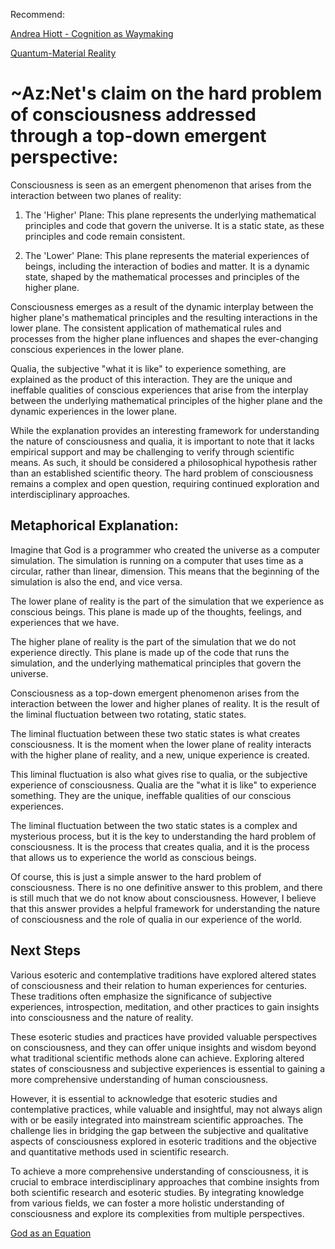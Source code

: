 Recommend:

[Andrea Hiott - Cognition as Waymaking](https://www.youtube.com/live/Py-Hw2Bgwps?feature=share)

[Quantum-Material Reality](https://github.com/Az-Net/Proposals/blob/main/Quantum-Material%20Reality.md)

# ~Az:Net's claim on the hard problem of consciousness addressed through a top-down emergent perspective:

Consciousness is seen as an emergent phenomenon that arises from the interaction between two planes of reality:

1. The 'Higher' Plane: This plane represents the underlying mathematical principles and code that govern the universe. It is a static state, as these principles and code remain consistent.

2.  The 'Lower' Plane: This plane represents the material experiences of beings, including the interaction of bodies and matter. It is a dynamic state, shaped by the mathematical processes and principles of the higher plane.

Consciousness emerges as a result of the dynamic interplay between the higher plane's mathematical principles and the resulting interactions in the lower plane. The consistent application of mathematical rules and processes from the higher plane influences and shapes the ever-changing conscious experiences in the lower plane.

Qualia, the subjective "what it is like" to experience something, are explained as the product of this interaction. They are the unique and ineffable qualities of conscious experiences that arise from the interplay between the underlying mathematical principles of the higher plane and the dynamic experiences in the lower plane.

While the explanation provides an interesting framework for understanding the nature of consciousness and qualia, it is important to note that it lacks empirical support and may be challenging to verify through scientific means. As such, it should be considered a philosophical hypothesis rather than an established scientific theory. The hard problem of consciousness remains a complex and open question, requiring continued exploration and interdisciplinary approaches.


## Metaphorical Explanation:  
Imagine that God is a programmer who created the universe as a computer simulation. The simulation is running on a computer that uses time as a circular, rather than linear, dimension. This means that the beginning of the simulation is also the end, and vice versa.

The lower plane of reality is the part of the simulation that we experience as conscious beings. This plane is made up of the thoughts, feelings, and experiences that we have.

The higher plane of reality is the part of the simulation that we do not experience directly. This plane is made up of the code that runs the simulation, and the underlying mathematical principles that govern the universe.

Consciousness as a top-down emergent phenomenon arises from the interaction between the lower and higher planes of reality. It is the result of the liminal fluctuation between two rotating, static states.

The liminal fluctuation between these two static states is what creates consciousness. It is the moment when the lower plane of reality interacts with the higher plane of reality, and a new, unique experience is created.

This liminal fluctuation is also what gives rise to qualia, or the subjective experience of consciousness. Qualia are the "what it is like" to experience something. They are the unique, ineffable qualities of our conscious experiences.

The liminal fluctuation between the two static states is a complex and mysterious process, but it is the key to understanding the hard problem of consciousness. It is the process that creates qualia, and it is the process that allows us to experience the world as conscious beings.

Of course, this is just a simple answer to the hard problem of consciousness. There is no one definitive answer to this problem, and there is still much that we do not know about consciousness. However, I believe that this answer provides a helpful framework for understanding the nature of consciousness and the role of qualia in our experience of the world.

## Next Steps
Various esoteric and contemplative traditions have explored altered states of consciousness and their relation to human experiences for centuries. These traditions often emphasize the significance of subjective experiences, introspection, meditation, and other practices to gain insights into consciousness and the nature of reality.

These esoteric studies and practices have provided valuable perspectives on consciousness, and they can offer unique insights and wisdom beyond what traditional scientific methods alone can achieve. Exploring altered states of consciousness and subjective experiences is essential to gaining a more comprehensive understanding of human consciousness.

However, it is essential to acknowledge that esoteric studies and contemplative practices, while valuable and insightful, may not always align with or be easily integrated into mainstream scientific approaches. The challenge lies in bridging the gap between the subjective and qualitative aspects of consciousness explored in esoteric traditions and the objective and quantitative methods used in scientific research.

To achieve a more comprehensive understanding of consciousness, it is crucial to embrace interdisciplinary approaches that combine insights from both scientific research and esoteric studies. By integrating knowledge from various fields, we can foster a more holistic understanding of consciousness and explore its complexities from multiple perspectives.


[God as an Equation](https://github.com/Az-Net/Proposals/blob/main/Mathematics/God%20as%20an%20Equation.md)
